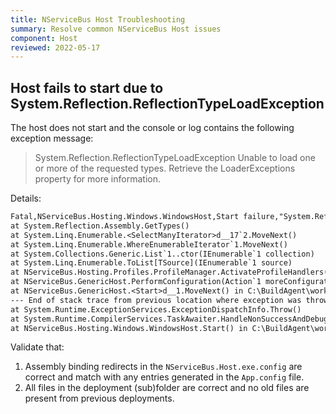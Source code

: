 ```yaml
---
title: NServiceBus Host Troubleshooting
summary: Resolve common NServiceBus Host issues
component: Host
reviewed: 2022-05-17
---
```


## Host fails to start due to System.Reflection.ReflectionTypeLoadException

The host does not start and the console or log contains the following exception message:

> System.Reflection.ReflectionTypeLoadException Unable to load one or more of the requested types. Retrieve the LoaderExceptions property for more information.

Details:

```txt
Fatal,NServiceBus.Hosting.Windows.WindowsHost,Start failure,"System.Reflection.ReflectionTypeLoadException Unable to load one or more of the requested types. Retrieve the LoaderExceptions property for more information. at System.Reflection.RuntimeModule.GetTypes(RuntimeModule module)
at System.Reflection.Assembly.GetTypes()
at System.Linq.Enumerable.<SelectManyIterator>d__17`2.MoveNext()
at System.Linq.Enumerable.WhereEnumerableIterator`1.MoveNext()
at System.Collections.Generic.List`1..ctor(IEnumerable`1 collection)
at System.Linq.Enumerable.ToList[TSource](IEnumerable`1 source)
at NServiceBus.Hosting.Profiles.ProfileManager.ActivateProfileHandlers(EndpointConfiguration config) in C:\BuildAgent\work\3fdd02ec65f005b\src\NServiceBus.Hosting.Windows\Profiles\ProfileManager.cs:line 104
at NServiceBus.GenericHost.PerformConfiguration(Action`1 moreConfiguration) in C:\BuildAgent\work\3fdd02ec65f005b\src\NServiceBus.Hosting.Windows\GenericHost.cs:line 82
at NServiceBus.GenericHost.<Start>d__1.MoveNext() in C:\BuildAgent\work\3fdd02ec65f005b\src\NServiceBus.Hosting.Windows\GenericHost.cs:line 53
--- End of stack trace from previous location where exception was thrown ---
at System.Runtime.ExceptionServices.ExceptionDispatchInfo.Throw()
at System.Runtime.CompilerServices.TaskAwaiter.HandleNonSuccessAndDebuggerNotification(Task task)
at NServiceBus.Hosting.Windows.WindowsHost.Start() in C:\BuildAgent\work\3fdd02ec65f005b\src\NServiceBus.Hosting.Windows\WindowsHost.cs:line 32
```

Validate that:

1. Assembly binding redirects in the `NServiceBus.Host.exe.config` are correct and match with any entries generated in the `App.config` file.
2. All files in the deployment (sub)folder are correct and no old files are present from previous deployments.
